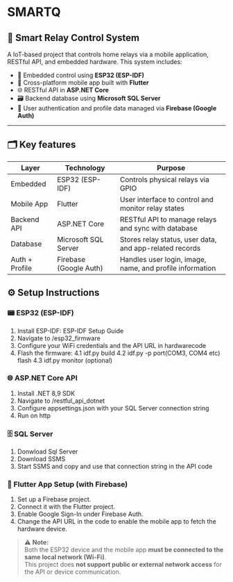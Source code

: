 # SMARTQ

## 🔧 Smart Relay Control System

A IoT-based project that controls home relays via a mobile application, RESTful API, and embedded hardware. This system includes:

- 🧠 Embedded control using **ESP32 (ESP-IDF)**
- 📱 Cross-platform mobile app built with **Flutter**
- 🌐 RESTful API in **ASP.NET Core**
- 🗃️ Backend database using **Microsoft SQL Server**
- 🔐 User authentication and profile data managed via **Firebase (Google Auth)**

---

## 🗂️ Key features
| Layer          | Technology             | Purpose                                                  |
| -------------- | ---------------------- | -------------------------------------------------------- |
| Embedded       | ESP32 (ESP-IDF)        | Controls physical relays via GPIO                        |
| Mobile App     | Flutter                | User interface to control and monitor relay states       |
| Backend API    | ASP.NET Core           | RESTful API to manage relays and sync with database      |
| Database       | Microsoft SQL Server   | Stores relay status, user data, and app-related records  |
| Auth + Profile | Firebase (Google Auth) | Handles user login, image, name, and profile information |


## ⚙️ Setup Instructions
### 📟 ESP32 (ESP-IDF)
1. Install ESP-IDF: ESP-IDF Setup Guide
2. Navigate to /esp32_firmware
3. Configure your WiFi credentials and the API URL in hardwarecode 
4. Flash the firmware:
   4.1 idf.py build
   4.2 idf.py -p port(COM3, COM4 etc) flash
   4.3 idf.py monitor (optional)

### 🌐 ASP.NET Core API
1. Install .NET 8,9 SDK
2. Navigate to /restful_api_dotnet
3. Configure appsettings.json with your SQL Server connection string
4. Run on http

### 🗄️ SQL Server
1. Donwload Sql Server
2. Download SSMS
3. Start SSMS and copy and use that connection string in the API code

### 📱 Flutter App Setup (with Firebase)
1. Set up a Firebase project.
3. Connect it with the Flutter project.
2. Enable Google Sign-In under Firebase Auth.
3. Change the API URL in the code to enable the mobile app to fetch the hardware device.

> ⚠️ **Note:**  
> Both the ESP32 device and the mobile app **must be connected to the same local network (Wi-Fi)**.  
> This project does **not support public or external network access** for the API or device communication.
